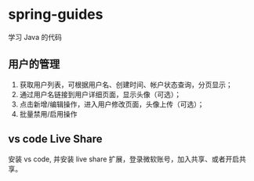 # spring-guides

学习 Java 的代码

## 用户的管理
1. 获取用户列表，可根据用户名、创建时间、帐户状态查询，分页显示；
2. 通过用户名链接到用户详细页面，显示头像（可选）；
3. 点击新增/编辑操作，进入用户修改页面，头像上传（可选）；
4. 批量禁用/启用操作

## vs code Live Share
安装 vs code, 并安装 live share 扩展，登录微软账号，加入共享、或者开启共享。
